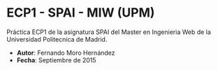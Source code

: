 # ECP1 - SPAI - MIW (UPM)

Práctica ECP1 de la asignatura SPAI del Master en Ingenieria Web de la Universidad Politecnica de Madrid.

- **Autor**: Fernando Moro Hernández
- **Fecha**: Septiembre de 2015